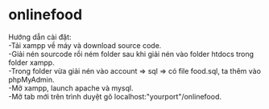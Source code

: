 # onlinefood
Hướng dẫn cài đặt:<br>
-Tải xampp về máy và download source code.<br>
-Giải nén sourcode rồi ném folder sau khi giải nén vào folder htdocs trong folder xampp.<br>
-Trong folder vừa giải nén vào account => sql => có file food.sql, ta thêm vào phpMyAdmin.<br>
-Mở xampp, launch apache và mysql.<br>
-Mở tab mới trên trình duyệt gõ localhost:"yourport"/onlinefood.<br>
